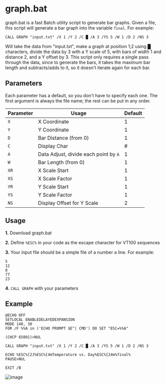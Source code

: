 # graph.bat
graph.bat is a fast Batch utility script to generate bar graphs. Given a file, this script will generate a bar graph into the variable ```final```. For example:

```Batch
CALL GRAPH "input.txt" /X 1 /Y 2 /C █ /A 3 /YS 5 /W 1 /D 2 /NS 3
```

Will take the data from "input.txt", make a graph at position 1;2 using █ characters, divide the data by 3 with a Y scale of 5, with bars of width 1 and distance 2, and a Y offset by 3. This script only requires a single pass through the data, since to generate the bars, it takes the maximum bar length and subtracts/adds to it, so it doesn't iterate again for each bar.

## Parameters
Each parameter has a default, so you don't have to specify each one. The first argument is always the file name; the rest can be put in any order.

| Parameter  | Usage | Default |
| ------------- | ------------- | ------------- | 
| ```X```  | X Coordinate  | 1 |
| ```Y```  | Y Coordinate  | 1 |
| ```D```  | Bar Distance (from 0) | 1 |
| ```C```  | Display Char  | # |
| ```A```  | Data Adjust, divide each point by ```A```  | 1 |
| ```W```  | Bar Length (from 0)  | 1 |
| ```XR```  | X Scale Start  | 1 |
| ```XS```  | X Scale Factor  | 1 |
| ```YR```  | Y Scale Start  | 1 |
| ```YS```  | Y Scale Factor  | 1 |
| ```NS```  | Display Offset for Y Scale  | 2 |

## Usage

**1.** Download graph.bat

**2.** Define ```%ESC%``` in your code as the escape character for VT100 sequences

**3.** Your input file should be a simple file of a number a line. For example:

```
5
12
8
77
23
```

**4.** ```CALL GRAPH``` with your parameters

## Example

```Batch
@ECHO OFF
SETLOCAL ENABLEDELAYEDEXPANSION
MODE 140, 30
FOR /F %%A in ('ECHO PROMPT $E^| CMD') DO SET "ESC=%%A"

(CHCP 65001)>NUL

CALL GRAPH "input.txt" /X 1 /Y 2 /C █ /A 3 /YS 5 /W 1 /D 2 /NS 3

ECHO %ESC%[2J%ESC%[4mTemperature vs. Day%ESC%[24m%final%
PAUSE>NUL

EXIT /B
```
![image](https://imgur.com/0JCkfSj.png)
